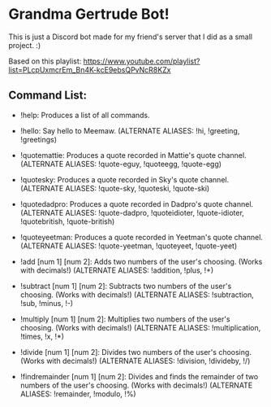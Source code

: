 # Grandma Gertrude Bot!

This is just a Discord bot made for my friend's server that I did as a small project. :)

Based on this playlist:
https://www.youtube.com/playlist?list=PLcpUxmcrEm_Bn4K-kcE9ebsQPvNcR8KZx


## Command List:
- !help: Produces a list of all commands.

- !hello: Say hello to Meemaw.
(ALTERNATE ALIASES: !hi, !greeting, !greetings)

- !quotemattie: Produces a quote recorded in Mattie's quote channel.
(ALTERNATE ALIASES: !quote-eguy, !quoteegg, !quote-egg)

- !quotesky: Produces a quote recorded in Sky's quote channel.
(ALTERNATE ALIASES: !quote-sky, !quoteski, !quote-ski)

- !quotedadpro: Produces a quote recorded in Dadpro's quote channel.
(ALTERNATE ALIASES: !quote-dadpro, !quoteidioter, !quote-idioter, !quotebritish, !quote-british)

- !quoteyeetman: Produces a quote recorded in Yeetman's quote channel.
(ALTERNATE ALIASES: !quote-yeetman, !quoteyeet, !quote-yeet)

- !add [num 1] [num 2]: Adds two numbers of the user's choosing. (Works with decimals!)
(ALTERNATE ALIASES: !addition, !plus, !+)

- !subtract [num 1] [num 2]: Subtracts two numbers of the user's choosing. (Works with decimals!)
(ALTERNATE ALIASES: !subtraction, !sub, !minus, !-)

- !multiply [num 1] [num 2]: Multiplies two numbers of the user's choosing. (Works with decimals!)
(ALTERNATE ALIASES: !multiplication, !times, !x, !*)

- !divide [num 1] [num 2]: Divides two numbers of the user's choosing. (Works with decimals!)
(ALTERNATE ALIASES: !division, !divideby, !/)

- !findremainder [num 1] [num 2]: Divides and finds the remainder of two numbers of the user's choosing. (Works with decimals!)
(ALTERNATE ALIASES: !remainder, !modulo, !%)
